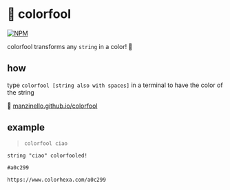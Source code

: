 # 🎨 colorfool

[![NPM](https://nodei.co/npm/colorfool.png?compact=true)](https://nodei.co/npm/colorfool/)

colorfool transforms any `string` in a color! 🎨

## how
type `colorfool [string also with spaces]` in a terminal to have the color of the string

🎨 [manzinello.github.io/colorfool]

## example

>`colorfool ciao`

`string "ciao" colorfooled!`

`#a0c299`

`https://www.colorhexa.com/a0c299`

[manzinello.github.io/colorfool]: https://manzinello.github.io/colorfool/
